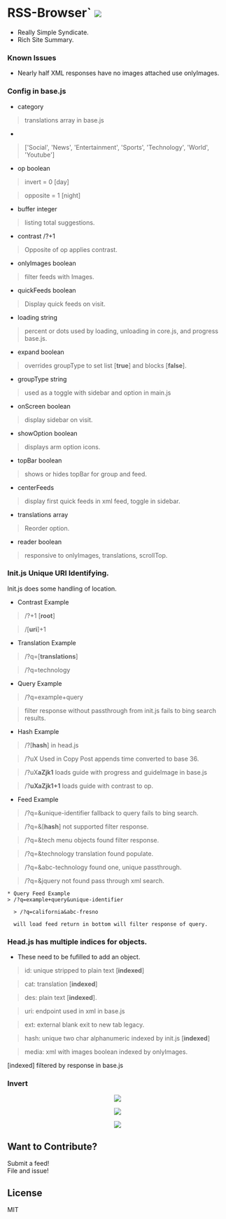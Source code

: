 # RSS-Browser` <img src='https://img.shields.io/github/license/acktic/acktic.github.io?style=social'>

  - Really Simple Syndicate.
  - Rich Site Summary.

### Known Issues

* Nearly half XML responses have no images attached use onlyImages.

### Config in base.js

* category
> translations array in base.js
*
>['Social', 'News', 'Entertainment', 'Sports', 'Technology', 'World', 'Youtube']


* op boolean<br>
> invert = 0 [day]

  > opposite = 1 [night]

* buffer integer
> listing total suggestions.

* contrast /?+1
> Opposite of op applies contrast.

* onlyImages boolean
> filter feeds with Images.

* quickFeeds boolean
> Display quick feeds on visit.

* loading string
> percent or dots used by loading, unloading in core.js, and progress base.js.

* expand boolean
> overrides groupType to set list [<b>true</b>] and blocks [<b>false</b>].

* groupType string
> used as a toggle with sidebar and option in main.js

* onScreen boolean
> display sidebar on visit.

* showOption boolean
> displays arm option icons.

* topBar boolean
>shows or hides topBar for group and feed.

* centerFeeds
> display first quick feeds in xml feed, toggle in sidebar.

* translations array
> Reorder option.

* reader boolean
> responsive to onlyImages, translations, scrollTop.


### Init.js Unique URI Identifying.

  Init.js does some handling of location.

  * Contrast Example
  > /?+1 [<b>root</b>]

  >  /[<b>uri</b>]+1

  * Translation Example
  > /?q=[<b>translations</b>]

  > /?q=technology

  * Query Example
  > /?q=example+query

  >  filter response without passthrough from init.js fails to bing search results.

  * Hash Example
  > /?[<b>hash</b>] in head.js

  > /?uX Used in Copy Post appends time converted to base 36.

  > /?uX<b>aZjk1</b> loads guide with progress and guideImage in base.js

  >  /?<b>uXaZjk1+1</b> loads guide with contrast to op.

  * Feed Example
  > /?q=&unique-identifier fallback to query fails to bing search.

  >/?q=&[<b>hash</b>] not supported filter response.

  >/?q=&tech menu objects found filter response.

  >/?q=&technology translation found populate.

  > /?q=&abc-technology found one, unique passthrough.

  > /?q=&jquery not found pass through xml search.<br>

    * Query Feed Example
    > /?q=example+query&unique-identifier

      > /?q=california&abc-fresno

      will load feed return in bottom will filter response of query.


### Head.js has multiple indices for objects.

  * These need to be fufilled to add an object.

  > id: unique stripped to plain text [<b>indexed</b>]

  > cat: translation [<b>indexed</b>]

  > des: plain text [<b>indexed</b>].

  > uri: endpoint used in xml in base.js

  > ext: external blank exit to new tab legacy.

  > hash: unique two char alphanumeric indexed by init.js [<b>indexed</b>]

  > media: xml with images boolean indexed by onlyImages.

 [indexed] filtered by response in base.js

### Invert

<p align='center'><img src='http://acktic.github.io/screenshots/invert.jpg'></p>

<p align='center'><img src='http://acktic.github.io/screenshots/air.jpg'></p>

<p align='center'><img src='http://acktic.github.io/screenshots/visual.jpg'></p>

Want to Contribute?
----

Submit a feed!<br>
File and issue!<br>

License
----

MIT
